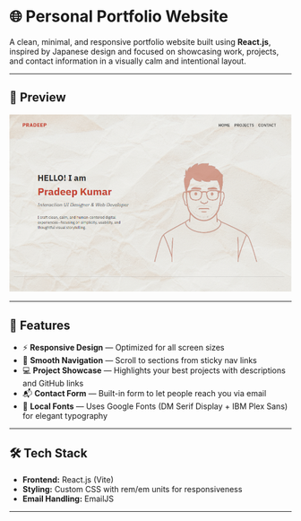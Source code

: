 # 🌐 Personal Portfolio Website

A clean, minimal, and responsive portfolio website built using **React.js**, inspired by Japanese design and focused on showcasing work, projects, and contact information in a visually calm and intentional layout.

---

## 📸 Preview

![Portfolio Screenshot](./preview.png) 

---

## 🚀 Features

- ⚡ **Responsive Design** — Optimized for all screen sizes
- 🎯 **Smooth Navigation** — Scroll to sections from sticky nav links
- 💻 **Project Showcase** — Highlights your best projects with descriptions and GitHub links
- 📬 **Contact Form** — Built-in form to let people reach you via email
- 💾 **Local Fonts** — Uses Google Fonts (DM Serif Display + IBM Plex Sans) for elegant typography

---

## 🛠️ Tech Stack

- **Frontend:** React.js (Vite)
- **Styling:** Custom CSS with rem/em units for responsiveness
- **Email Handling:** EmailJS 

---


